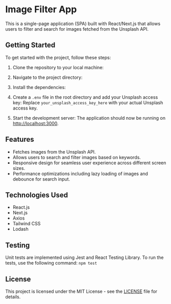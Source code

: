 # Image Filter App

This is a single-page application (SPA) built with React/Next.js that allows users to filter and search for images fetched from the Unsplash API.

## Getting Started

To get started with the project, follow these steps:

1. Clone the repository to your local machine:


2. Navigate to the project directory:


3. Install the dependencies:


4. Create a `.env` file in the root directory and add your Unsplash access key:
Replace `your_unsplash_access_key_here` with your actual Unsplash access key.

5. Start the development server:
The application should now be running on [http://localhost:3000](http://localhost:3000).

## Features

- Fetches images from the Unsplash API.
- Allows users to search and filter images based on keywords.
- Responsive design for seamless user experience across different screen sizes.
- Performance optimizations including lazy loading of images and debounce for search input.

## Technologies Used

- React.js
- Next.js
- Axios
- Tailwind CSS
- Lodash


## Testing

Unit tests are implemented using Jest and React Testing Library. To run the tests, use the following command:
`npm test`



## License

This project is licensed under the MIT License - see the [LICENSE](LICENSE) file for details.

